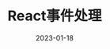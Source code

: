 ---
title: React事件处理
icon: shizhanpeixun
date: 2023-01-18
category:
    - React事件处理
tag: 
    - react
---